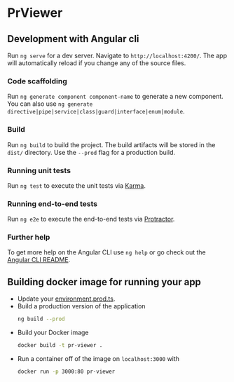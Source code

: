 # PrViewer

## Development with Angular cli

Run `ng serve` for a dev server. Navigate to `http://localhost:4200/`. The app will automatically reload if you change any of the source files.

### Code scaffolding

Run `ng generate component component-name` to generate a new component. You can also use `ng generate directive|pipe|service|class|guard|interface|enum|module`.

### Build

Run `ng build` to build the project. The build artifacts will be stored in the `dist/` directory. Use the `--prod` flag for a production build.

### Running unit tests

Run `ng test` to execute the unit tests via [Karma](https://karma-runner.github.io).

### Running end-to-end tests

Run `ng e2e` to execute the end-to-end tests via [Protractor](http://www.protractortest.org/).

### Further help

To get more help on the Angular CLI use `ng help` or go check out the [Angular CLI README](https://github.com/angular/angular-cli/blob/master/README.md).

## Building docker image for running your app
- Update your [environment.prod.ts](src/environments/environment.prod.ts). 
- Build a production version of the application
  ```bash
  ng build --prod
  ```
- Build your Docker image
  ```bash
  docker build -t pr-viewer .
  ```
- Run a container off of the image on `localhost:3000` with
  ```bash
  docker run -p 3000:80 pr-viewer
  ```
